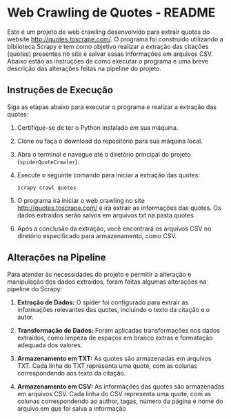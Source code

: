 # Web Crawling de Quotes - README

Este é um projeto de web crawling desenvolvido para extrair quotes do website http://quotes.toscrape.com/. O programa foi construído utilizando a biblioteca Scrapy e tem como objetivo realizar a extração das citações (quotes) presentes no site e salvar essas informações em arquivos CSV. Abaixo estão as instruções de como executar o programa e uma breve descrição das alterações feitas na pipeline do projeto.

## Instruções de Execução

Siga as etapas abaixo para executar o programa e realizar a extração das quotes:

1. Certifique-se de ter o Python instalado em sua máquina.

2. Clone ou faça o download do repositório para sua máquina local.

3. Abra o terminal e navegue até o diretório principal do projeto (`spiderQuoteCrawler`).

4. Execute o seguinte comando para iniciar a extração das quotes:
   
   ```
   scrapy crawl quotes
   ```

5. O programa irá iniciar o web crawling no site http://quotes.toscrape.com/ e irá extrair as informações das quotes. Os dados extraídos serão salvos em arquivos txt na pasta quotes.

6. Após a conclusão da extração, você encontrará os arquivos CSV no diretório especificado para armazenamento, como CSV.

## Alterações na Pipeline

Para atender às necessidades do projeto e permitir a alteração e manipulação dos dados extraídos, foram feitas algumas alterações na pipeline do Scrapy:

1. **Extração de Dados:** O spider foi configurado para extrair as informações relevantes das quotes, incluindo o texto da citação e o autor.

2. **Transformação de Dados:** Foram aplicadas transformações nos dados extraídos, como limpeza de espaços em branco extras e formatação adequada dos valores.

3. **Armazenamento em TXT:** As quotes são armazenadas em arquivos TXT. Cada linha do TXT representa uma quote, com as colunas correspondendo aos texto da citação.

4. **Armazenamento em CSV:** As informações das quotes são armazenadas em arquivos CSV. Cada linha do CSV representa uma quote, com as colunas correspondendo ao author, tagas, número da página e nome do arquivo em que foi salva a informação
